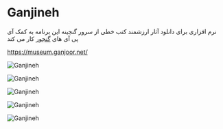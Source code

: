 # Ganjineh
 نرم افزاری برای دانلود آثار ارزشمند کتب خطی از سرور گنجینه
این برنامه به کمک آی پی آی های [گنجور](https://ganjgah.ir/) کار می کند

https://museum.ganjoor.net/

![Ganjineh](https://raw.githubusercontent.com/ghost1372/Ganjineh/master/Resources/Ganjineh1.png)

![Ganjineh](https://raw.githubusercontent.com/ghost1372/Ganjineh/master/Resources/Ganjineh2.png)

![Ganjineh](https://raw.githubusercontent.com/ghost1372/Ganjineh/master/Resources/Ganjineh3.png)

![Ganjineh](https://raw.githubusercontent.com/ghost1372/Ganjineh/master/Resources/Ganjineh4.png)

![Ganjineh](https://raw.githubusercontent.com/ghost1372/Ganjineh/master/Resources/Ganjineh5.gif)
